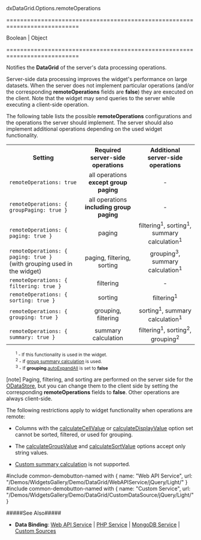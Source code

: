 <!--id-->dxDataGrid.Options.remoteOperations<!--/id-->
===========================================================================
<!--type-->Boolean | Object<!--/type-->
===========================================================================

<!--shortDescription-->
Notifies the **DataGrid** of the server's data processing operations.
<!--/shortDescription-->

<!--fullDescription-->
Server-side data processing improves the widget's performance on large datasets. When the server does not implement particular operations (and/or the corresponding **remoteOperations** fields are **false**) they are executed on the client. Note that the widget may send queries to the server while executing a client-side operation.

The following table lists the possible **remoteOperations** configurations and the operations the server should implement. The server should also implement additional operations depending on the used widget functionality.

<div class="simple-table">
<table style="text-align:center">
 <tr>
    <th>Setting</th>
    <th>Required server-side operations</th>
    <th>Additional server-side operations</th>
 </tr>
 <tr>
    <td style="text-align:left; font-style:normal"><code>remoteOperations: true</code></td>
    <td>all operations <b>except group paging</b></td>
    <td>-</td>
 </tr>
 <tr>
    <td style="text-align:left; font-style:normal"><code>remoteOperations: { groupPaging: true }</code></td>
    <td>all operations <b>including group paging</b></td>
    <td>-</td>
 </tr>
 <tr>
    <td style="text-align:left; font-style:normal"><code>remoteOperations: { paging: true }</code></td>
    <td>paging</td>
    <td>filtering<sup>1</sup>, sorting<sup>1</sup>, summary calculation<sup>1</sup></td>
 </tr>
 <tr>
    <td style="text-align:left; font-style:normal"><code>remoteOperations: { paging: true }</code><br/>(with grouping used in the widget)</td>
    <td>paging, filtering, sorting</td>
    <td>grouping<sup>3</sup>, summary calculation<sup>1</sup></td>
 </tr>
  <tr>
    <td style="text-align:left; font-style:normal"><code>remoteOperations: { filtering: true }</code></td>
    <td>filtering</td>
    <td>-</td>
 </tr>
 <tr>
    <td style="text-align:left; font-style:normal"><code>remoteOperations: { sorting: true }</code></td>
    <td>sorting</td>
    <td>filtering<sup>1</sup></td>
 </tr>
 <tr>
    <td style="text-align:left; font-style:normal"><code>remoteOperations: { grouping: true }</code></td>
    <td>grouping, filtering</td>
    <td>sorting<sup>1</sup>, summary calculation<sup>1</sup></td>
 </tr>
 <tr>
    <td style="text-align:left; font-style:normal"><code>remoteOperations: { summary: true }</code></td>
    <td>summary calculation</td>
    <td>filtering<sup>1</sup>, sorting<sup>2</sup>, grouping<sup>2</sup></td>
 </tr>
</table>
</div>

<div style="font-size:12px;margin-bottom:10px;margin-left:25px">
    <sup>1</sup> - If this functionality is used in the widget.<br />
    <sup>2</sup> - If <a href="/Documentation/ApiReference/UI_Widgets/dxDataGrid/Configuration/summary/groupItems/">group summary calculation</a> is used.<br />
    <sup>3</sup> - If <b>grouping</b>.<a href="/Documentation/ApiReference/UI_Widgets/dxDataGrid/Configuration/grouping/#autoExpandAll">autoExpandAll</a> is set to <b>false</b>
</div>

[note] Paging, filtering, and sorting are performed on the server side for the [ODataStore](/Documentation/Guide/Widgets/DataGrid/Data_Binding/OData_Service/), but you can change them to the client side by setting the corresponding **remoteOperations** fields to **false**. Other operations are always client-side.

The following restrictions apply to widget functionality when operations are remote:

- Columns with the [calculateCellValue](/Documentation/ApiReference/UI_Widgets/dxDataGrid/Configuration/columns/#calculateCellValue) or [calculateDisplayValue](/Documentation/ApiReference/UI_Widgets/dxDataGrid/Configuration/columns/#calculateDisplayValue) option set cannot be sorted, filtered, or used for grouping.

- The [calculateGroupValue](/Documentation/ApiReference/UI_Widgets/dxDataGrid/Configuration/columns/#calculateGroupValue) and [calculateSortValue](/Documentation/ApiReference/UI_Widgets/dxDataGrid/Configuration/columns/#calculateSortValue) options accept only string values.

- [Custom summary calculation](/Documentation/ApiReference/UI_Widgets/dxDataGrid/Configuration/summary/#calculateCustomSummary) is not supported.

#include common-demobutton-named with {
    name: "Web API Service",
    url: "/Demos/WidgetsGallery/Demo/DataGrid/WebAPIService/jQuery/Light/"
}
#include common-demobutton-named with {
    name: "Custom Service",
    url: "/Demos/WidgetsGallery/Demo/DataGrid/CustomDataSource/jQuery/Light/"
}

#####See Also#####
- **Data Binding**: [Web API Service](/Documentation/Guide/Widgets/DataGrid/Data_Binding/Web_API_Service/) | [PHP Service](/Documentation/Guide/Widgets/DataGrid/Data_Binding/PHP_Service/) | [MongoDB Service](/Documentation/Guide/Widgets/DataGrid/Data_Binding/MongoDB_Service/) | [Custom Sources](/Documentation/Guide/Widgets/DataGrid/Data_Binding/Custom_Sources/)
<!--/fullDescription-->